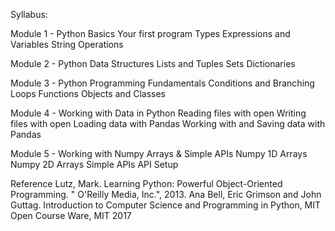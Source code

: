 Syllabus:


Module 1 - Python Basics
Your first program
Types
Expressions and Variables
String Operations


Module 2 - Python Data Structures
Lists and Tuples
Sets
Dictionaries


Module 3 - Python Programming Fundamentals
Conditions and Branching
Loops
Functions
Objects and Classes


Module 4 - Working with Data in Python
Reading files with open
Writing files with open
Loading data with Pandas
Working with and Saving data with Pandas


Module 5 - Working with Numpy Arrays & Simple APIs
Numpy 1D Arrays
Numpy 2D Arrays
Simple APIs
API Setup


Reference
Lutz, Mark. Learning Python: Powerful Object-Oriented Programming. " O'Reilly Media, Inc.", 2013.
Ana Bell, Eric Grimson and John Guttag.  Introduction to Computer Science and Programming in Python, MIT Open Course Ware, MIT 2017





